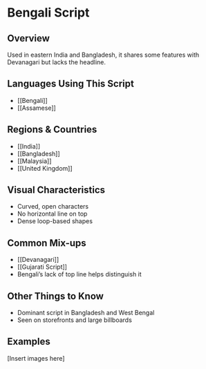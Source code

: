 # **Bengali Script**

## **Overview**
Used in eastern India and Bangladesh, it shares some features with Devanagari but lacks the headline.

## **Languages Using This Script**
- [[Bengali]]
- [[Assamese]]

## **Regions & Countries**
- [[India]]
- [[Bangladesh]]
- [[Malaysia]]
- [[United Kingdom]]

## **Visual Characteristics**
- Curved, open characters
- No horizontal line on top
- Dense loop-based shapes

## **Common Mix-ups**
- [[Devanagari]]
- [[Gujarati Script]]
- Bengali’s lack of top line helps distinguish it

## **Other Things to Know**
- Dominant script in Bangladesh and West Bengal
- Seen on storefronts and large billboards

## **Examples**
[Insert images here]

